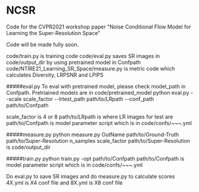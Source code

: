 # NCSR

Code for the CVPR2021 workshop paper "Noise Conditional Flow Model for Learning the Super-Resolution Space" 

Code will be made fully soon.

code/train.py is training code
code/eval.py saves SR images in code/output_dir by using pretrained model in Confpath
code/NTIRE21_Learning_SR_Space/measure.py is metric code which calculates Diversity, LRPSNR and LPIPS 

#####eval.py
To eval with pretrained model, please check model_path in Confpath. Pretriained models are in code/pretrained_model
python eval.py --scale scale_factor --lrtest_path path/to/LRpath --conf_path path/to/Confpath

scale_factor is 4 or 8
path/to/LRpath is where LR images for test are
path/to/Confpath is model parameter script which is in code/confs/~~~.yml

#####measure.py
python measure.py OutName path/to/Ground-Truth path/to/Super-Resolution n_samples scale_factor 
path/to/Super-Resolution is code/output_dir

#####train.py
python train.py -opt path/to/Confpath
path/to/Confpath is model parameter script which is in code/confs/~~~.yml

Do eval.py to save SR images and do measure.py to calculate scores
4X.yml is X4 conf file and 8X.yml is X8 conf file
